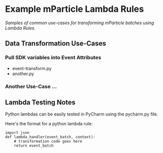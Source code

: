 # Example mParticle Lambda Rules

_Samples of common use-cases for transforming mParticle batches using Lambda Rules._

<!-- 
Visit https://www.mparticle.com/ to learn more and get started with the platform
-->

## Data Transformation Use-Cases

### Pull SDK variables into Event Attributes
- event-transform.py
- another.py

### Another Use-Case ...

## Lambda Testing Notes
Python lambdas can be easily tested in PyCharm using the pycharm.py file.

Here's the format for a python lambda rule:

```
import json
def lambda_handler(event_batch, context):
    # transformation code goes here
    return event_batch
```

